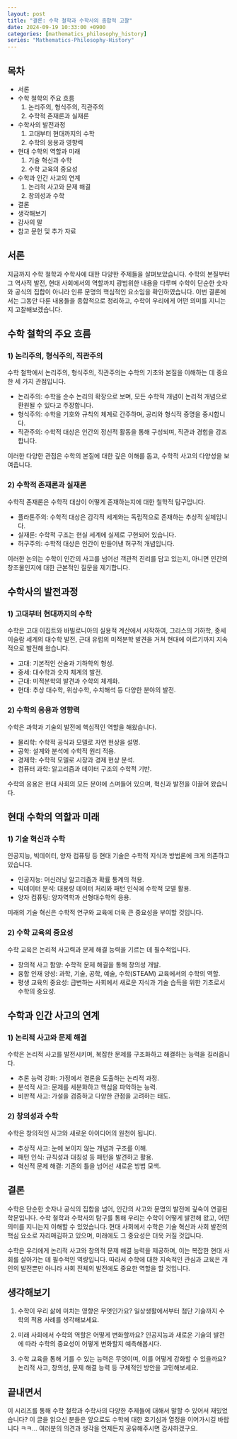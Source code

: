 ```yaml
---
layout: post
title: "결론: 수학 철학과 수학사의 종합적 고찰"
date: 2024-09-19 10:33:00 +0900
categories: [mathematics_philosophy_history]
series: "Mathematics-Philosophy-History"
---
```


## 목차
- 서론
- 수학 철학의 주요 흐름
  1) 논리주의, 형식주의, 직관주의
  2) 수학적 존재론과 실재론
- 수학사의 발전과정
  1) 고대부터 현대까지의 수학
  2) 수학의 응용과 영향력
- 현대 수학의 역할과 미래
  1) 기술 혁신과 수학
  2) 수학 교육의 중요성
- 수학과 인간 사고의 연계
  1) 논리적 사고와 문제 해결
  2) 창의성과 수학
- 결론
- 생각해보기
- 감사의 말
- 참고 문헌 및 추가 자료

## 서론

지금까지 수학 철학과 수학사에 대한 다양한 주제들을 살펴보았습니다. 수학의 본질부터 그 역사적 발전, 현대 사회에서의 역할까지 광범위한 내용을 다루며 수학이 단순한 숫자와 공식의 집합이 아니라 인류 문명의 핵심적인 요소임을 확인하였습니다. 이번 결론에서는 그동안 다룬 내용들을 종합적으로 정리하고, 수학이 우리에게 어떤 의미를 지니는지 고찰해보겠습니다.

## 수학 철학의 주요 흐름

### 1) 논리주의, 형식주의, 직관주의

수학 철학에서 논리주의, 형식주의, 직관주의는 수학의 기초와 본질을 이해하는 데 중요한 세 가지 관점입니다.

- 논리주의: 수학을 순수 논리의 확장으로 보며, 모든 수학적 개념이 논리적 개념으로 환원될 수 있다고 주장합니다.
- 형식주의: 수학을 기호와 규칙의 체계로 간주하며, 공리와 형식적 증명을 중시합니다.
- 직관주의: 수학적 대상은 인간의 정신적 활동을 통해 구성되며, 직관과 경험을 강조합니다.

이러한 다양한 관점은 수학의 본질에 대한 깊은 이해를 돕고, 수학적 사고의 다양성을 보여줍니다.

### 2) 수학적 존재론과 실재론

수학적 존재론은 수학적 대상이 어떻게 존재하는지에 대한 철학적 탐구입니다.

- 플라톤주의: 수학적 대상은 감각적 세계와는 독립적으로 존재하는 추상적 실체입니다.
- 실재론: 수학적 구조는 현실 세계에 실제로 구현되어 있습니다.
- 허구주의: 수학적 대상은 인간이 만들어낸 허구적 개념입니다.

이러한 논의는 수학이 인간의 사고를 넘어선 객관적 진리를 담고 있는지, 아니면 인간의 창조물인지에 대한 근본적인 질문을 제기합니다.

## 수학사의 발전과정

### 1) 고대부터 현대까지의 수학

수학은 고대 이집트와 바빌로니아의 실용적 계산에서 시작하여, 그리스의 기하학, 중세 이슬람 세계의 대수학 발전, 근대 유럽의 미적분학 발견을 거쳐 현대에 이르기까지 지속적으로 발전해 왔습니다.

- 고대: 기본적인 산술과 기하학의 형성.
- 중세: 대수학과 숫자 체계의 발전.
- 근대: 미적분학의 발견과 수학의 체계화.
- 현대: 추상 대수학, 위상수학, 수치해석 등 다양한 분야의 발전.

### 2) 수학의 응용과 영향력

수학은 과학과 기술의 발전에 핵심적인 역할을 해왔습니다.

- 물리학: 수학적 공식과 모델로 자연 현상을 설명.
- 공학: 설계와 분석에 수학적 원리 적용.
- 경제학: 수학적 모델로 시장과 경제 현상 분석.
- 컴퓨터 과학: 알고리즘과 데이터 구조의 수학적 기반.

수학의 응용은 현대 사회의 모든 분야에 스며들어 있으며, 혁신과 발전을 이끌어 왔습니다.

## 현대 수학의 역할과 미래

### 1) 기술 혁신과 수학

인공지능, 빅데이터, 양자 컴퓨팅 등 현대 기술은 수학적 지식과 방법론에 크게 의존하고 있습니다.

- 인공지능: 머신러닝 알고리즘과 확률 통계의 적용.
- 빅데이터 분석: 대용량 데이터 처리와 패턴 인식에 수학적 모델 활용.
- 양자 컴퓨팅: 양자역학과 선형대수학의 응용.

미래의 기술 혁신은 수학적 연구와 교육에 더욱 큰 중요성을 부여할 것입니다.

### 2) 수학 교육의 중요성

수학 교육은 논리적 사고력과 문제 해결 능력을 기르는 데 필수적입니다.

- 창의적 사고 함양: 수학적 문제 해결을 통해 창의성 개발.
- 융합 인재 양성: 과학, 기술, 공학, 예술, 수학(STEAM) 교육에서의 수학의 역할.
- 평생 교육의 중요성: 급변하는 사회에서 새로운 지식과 기술 습득을 위한 기초로서 수학의 중요성.

## 수학과 인간 사고의 연계

### 1) 논리적 사고와 문제 해결

수학은 논리적 사고를 발전시키며, 복잡한 문제를 구조화하고 해결하는 능력을 길러줍니다.

- 추론 능력 강화: 가정에서 결론을 도출하는 논리적 과정.
- 분석적 사고: 문제를 세분화하고 핵심을 파악하는 능력.
- 비판적 사고: 가설을 검증하고 다양한 관점을 고려하는 태도.

### 2) 창의성과 수학

수학은 창의적인 사고와 새로운 아이디어의 원천이 됩니다.

- 추상적 사고: 눈에 보이지 않는 개념과 구조를 이해.
- 패턴 인식: 규칙성과 대칭성 등 패턴을 발견하고 활용.
- 혁신적 문제 해결: 기존의 틀을 넘어선 새로운 방법 모색.

## 결론

수학은 단순한 숫자나 공식의 집합을 넘어, 인간의 사고와 문명의 발전에 깊숙이 연결된 학문입니다. 수학 철학과 수학사의 탐구를 통해 우리는 수학이 어떻게 발전해 왔고, 어떤 의미를 지니는지 이해할 수 있었습니다. 현대 사회에서 수학은 기술 혁신과 사회 발전의 핵심 요소로 자리매김하고 있으며, 미래에도 그 중요성은 더욱 커질 것입니다.

수학은 우리에게 논리적 사고와 창의적 문제 해결 능력을 제공하며, 이는 복잡한 현대 사회를 살아가는 데 필수적인 역량입니다. 따라서 수학에 대한 지속적인 관심과 교육은 개인의 발전뿐만 아니라 사회 전체의 발전에도 중요한 역할을 할 것입니다.

## 생각해보기

1. 수학이 우리 삶에 미치는 영향은 무엇인가요? 일상생활에서부터 첨단 기술까지 수학의 적용 사례를 생각해보세요.

2. 미래 사회에서 수학의 역할은 어떻게 변화할까요? 인공지능과 새로운 기술의 발전에 따라 수학의 중요성이 어떻게 변화할지 예측해봅시다.

3. 수학 교육을 통해 기를 수 있는 능력은 무엇이며, 이를 어떻게 강화할 수 있을까요? 논리적 사고, 창의성, 문제 해결 능력 등 구체적인 방안을 고민해보세요.

## 끝내면서

이 시리즈를 통해 수학 철학과 수학사의 다양한 주제들에 대해서 말할 수 있어서 재밌었습니다? 이 글을 읽으신 분들은 앞으로도 수학에 대한 호기심과 열정을 이어가시길 바랍니다 ㅋㅋ... 여러분의 의견과 생각을 언제든지 공유해주시면 감사하겠구요.
